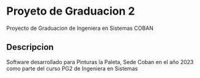 # Proyeto de Graduacion 2
Proyecto de Graduacion de Ingeniera en Sistemas COBAN
## Descripcion
Software desarrollado para Pinturas la Paleta, Sede Coban en el año 2023 como parte del curso PG2 de Ingeniera en Sistemas
